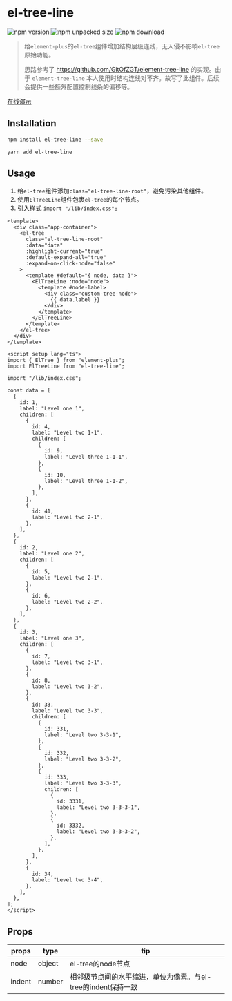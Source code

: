# el-tree-line

![npm version](https://img.shields.io/npm/v/el-tree-line)
![npm unpacked size](https://img.shields.io/npm/unpacked-size/el-tree-line)
![npm download](https://img.shields.io/npm/dt/el-tree-line)

> 给`element-plus`的`el-tree`组件增加结构层级连线，无入侵不影响`el-tree`原始功能。
>
> 思路参考了 https://github.com/GitOfZGT/element-tree-line 的实现。由于 `element-tree-line` 本人使用时结构连线对不齐。故写了此组件。后续会提供一些额外配置控制线条的偏移等。
>
[在线演示]([https://your-demo-link](https://thesunset.github.io/el-tree-line/))

## Installation

```bash
npm install el-tree-line --save
```

```bash
yarn add el-tree-line
```

## Usage
1. 给`el-tree`组件添加`class="el-tree-line-root"`，避免污染其他组件。
2. 使用`ElTreeLine`组件包裹`el-tree`的每个节点。
3. 引入样式 `import "/lib/index.css";`
```vue
<template>
  <div class="app-container">
    <el-tree
      class="el-tree-line-root"
      :data="data"
      :highlight-current="true"
      :default-expand-all="true"
      :expand-on-click-node="false"
    >
      <template #default="{ node, data }">
        <ElTreeLine :node="node">
          <template #node-label>
            <div class="custom-tree-node">
              {{ data.label }}
            </div>
          </template>
        </ElTreeLine>
      </template>
    </el-tree>
  </div>
</template>

<script setup lang="ts">
import { ElTree } from "element-plus";
import ElTreeLine from "el-tree-line";

import "/lib/index.css";

const data = [
  {
    id: 1,
    label: "Level one 1",
    children: [
      {
        id: 4,
        label: "Level two 1-1",
        children: [
          {
            id: 9,
            label: "Level three 1-1-1",
          },
          {
            id: 10,
            label: "Level three 1-1-2",
          },
        ],
      },
      {
        id: 41,
        label: "Level two 2-1",
      },
    ],
  },
  {
    id: 2,
    label: "Level one 2",
    children: [
      {
        id: 5,
        label: "Level two 2-1",
      },
      {
        id: 6,
        label: "Level two 2-2",
      },
    ],
  },
  {
    id: 3,
    label: "Level one 3",
    children: [
      {
        id: 7,
        label: "Level two 3-1",
      },
      {
        id: 8,
        label: "Level two 3-2",
      },
      {
        id: 33,
        label: "Level two 3-3",
        children: [
          {
            id: 331,
            label: "Level two 3-3-1",
          },
          {
            id: 332,
            label: "Level two 3-3-2",
          },
          {
            id: 333,
            label: "Level two 3-3-3",
            children: [
              {
                id: 3331,
                label: "Level two 3-3-3-1",
              },
              {
                id: 3332,
                label: "Level two 3-3-3-2",
              },
            ],
          },
        ],
      },
      {
        id: 34,
        label: "Level two 3-4",
      },
    ],
  },
];
</script>
```

## Props

| props         | type   | tip                                      |
| ------------- | ------ | ---------------------------------------- |
| node          | object | el-tree的node节点                         |
| indent        | number | 相邻级节点间的水平缩进，单位为像素。与el-tree的indent保持一致  |


